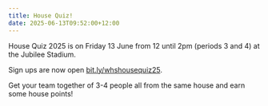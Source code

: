 ```yaml
---
title: House Quiz!
date: 2025-06-13T09:52:00+12:00
---
```

House Quiz 2025 is on Friday 13 June from 12 until 2pm (periods 3 and 4) at the Jubilee Stadium.

Sign ups are now open [bit.ly/whshousequiz25](https://docs.google.com/forms/d/1vdxLdKt6vlUFoficlDs0kdZt9laqcClBR9SNA9N8plU/viewform?edit_requested=true).  

Get your team together of 3-4 people all from the same house and earn some house points!

